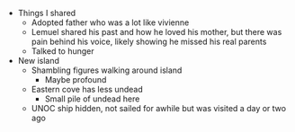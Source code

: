 - Things I shared
	- Adopted father who was a lot like vivienne
	- Lemuel shared his past and how he loved his mother, but there was pain behind his voice, likely showing he missed his real parents
	- Talked to hunger
- New island
	- Shambling figures walking around island
		- Maybe profound
	- Eastern cove has less undead 
		- Small pile of undead here
	- UNOC ship hidden, not sailed for awhile but was visited a day or two ago